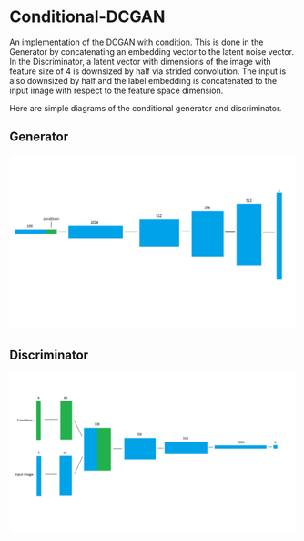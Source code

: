 # Conditional-DCGAN
An implementation of the DCGAN with condition. This is done in the Generator by concatenating an embedding vector to the latent noise vector. In the Discriminator, a latent vector with dimensions of the image with feature size of 4 is downsized by half via strided convolution. The input is also downsized by half and the label embedding is concatenated to the input image with respect to the feature space dimension.

Here are simple diagrams of the conditional generator and discriminator.

## Generator

![](data/uploads/CDCGAN_generator.png)

## Discriminator

![](data/uploads/CDCGAN_discriminator.png)
